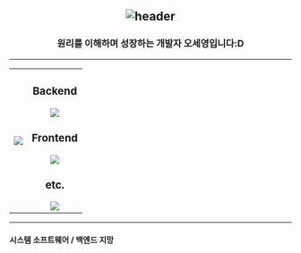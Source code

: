 <div align="center">

![header](https://capsule-render.vercel.app/api?type=waving&color=0:b6e4ec,100:30448c&height=250&section=header&text=Hello:D)
---

### 원리를 이해하며 성장하는 개발자 오세영입니다:D

---

<table border="0">
  <tr>
    <td>
      <a href="https://github.com/anuraghazra/github-readme-stats">
        <img src="https://github-readme-stats.vercel.app/api/top-langs/?username=seyoung5309&layout=donut-vertical&cache_seconds=86400" />
      </a>
    </td>
    <td align="center">
      <h3>Backend</h3>
      <img src="https://skillicons.dev/icons?i=c,cpp,java,py,mysql" /><br>
      <h3>Frontend</h3>
      <img src="https://skillicons.dev/icons?i=html,css,js" /><br>
      <h3>etc.</h3>
      <img src="https://skillicons.dev/icons?i=linux,ubuntu,figma,r" />
    </td>
  </tr>
</table>

---

</div>

#### 시스템 소프트웨어 / 백엔드 지망 
